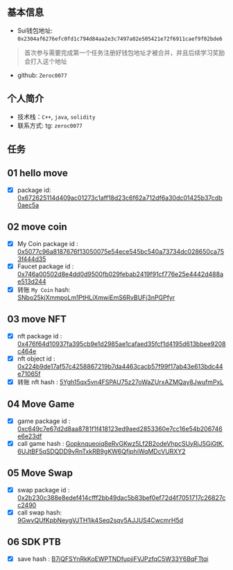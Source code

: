 ## 基本信息
- Sui钱包地址: `0x2304af6276efc0fd1c794d84aa2e3c7497a02e505421e72f6911caef9f02bde6`
> 首次参与需要完成第一个任务注册好钱包地址才被合并，并且后续学习奖励会打入这个地址
- github: `Zeroc0077`

## 个人简介
- 技术栈：`C++`, `java`, `solidity`
- 联系方式: tg: `zeroc0077` 

## 任务

##   01 hello move  
- [x] package id: [0x672625114d409ac01273c1aff18d23c6f62a712df6a30dc01425b37cdb0aec5a](https://testnet.suivision.xyz/package/0x672625114d409ac01273c1aff18d23c6f62a712df6a30dc01425b37cdb0aec5a?tab=Code)

##   02 move coin
- [x] My Coin package id : [0x5077c96a8187676f13050075e54ece545bc540a73734dc028650ca753f444d35](https://suivision.xyz/package/0x5077c96a8187676f13050075e54ece545bc540a73734dc028650ca753f444d35)
- [x] Faucet package id : [0x746a00502d8e4dd0d9500fb029febab2419f91cf776e25e4442d488ae513d244](https://suivision.xyz/package/0x746a00502d8e4dd0d9500fb029febab2419f91cf776e25e4442d488ae513d244)
- [x] 转账 `My Coin` hash: [SNbo25kjXmmpoLm1PtHLiXmwiEmS6RvBUFj3nPGPfyr](https://suivision.xyz/txblock/SNbo25kjXmmpoLm1PtHLiXmwiEmS6RvBUFj3nPGPfyr)

##   03 move NFT
- [x] nft package id : [0x476f64d10937fa395cb9e1d2985ae1cafaed35fcf1d4195d613bbee9208c464e](https://suivision.xyz/package/0x476f64d10937fa395cb9e1d2985ae1cafaed35fcf1d4195d613bbee9208c464e)
- [x] nft object id : [0x224b9de17af57c4258867219b7da4463cacb57f99f17ab43e613bdc44e71065f](https://suivision.xyz/object/0x224b9de17af57c4258867219b7da4463cacb57f99f17ab43e613bdc44e71065f)
- [x] 转账 nft hash : [5Ygh15qx5vn4FSPAU75z27oWaZUrxAZMQay8JwufmPxL](https://suivision.xyz/txblock/5Ygh15qx5vn4FSPAU75z27oWaZUrxAZMQay8JwufmPxL)

##   04 Move Game
- [x] game package id : [0xc649c7e67d2d8aa8781f1f418123ed9aed2853360e7cc16e54b206746e6e23df](https://suivision.xyz/package/0xc649c7e67d2d8aa8781f1f418123ed9aed2853360e7cc16e54b206746e6e23df)
- [x] call game hash : [Gopknqueoiq8eRvGKwz5Lf2B2odeVhpcSUyRjJ5GiGtK](https://suivision.xyz/txblock/Gopknqueoiq8eRvGKwz5Lf2B2odeVhpcSUyRjJ5GiGtK), [6UJtBF5qSDQDD9vRnTxkRB9gKW6QfjphiWqMDcVURXY2](https://suivision.xyz/txblock/6UJtBF5qSDQDD9vRnTxkRB9gKW6QfjphiWqMDcVURXY2)

##   05 Move Swap
- [x] swap package id : [0x2b230c388e8edef414cfff2bb49dac5b83bef0ef72d4f7051717c26827cc2490](https://suivision.xyz/package/0x2b230c388e8edef414cfff2bb49dac5b83bef0ef72d4f7051717c26827cc2490)
- [x] call swap hash: [9GwvQUfKpbNeygVJTH1jk4Seq2sqv5AJJUS4CwcmrH5d](https://suivision.xyz/txblock/9GwvQUfKpbNeygVJTH1jk4Seq2sqv5AJJUS4CwcmrH5d)

##   06 SDK PTB
- [x] save hash : [B7jQFSYnRkKoEWPTNDfupjiFVJPzfqC5W33Y6BqFTtqi](https://suivision.xyz/txblock/B7jQFSYnRkKoEWPTNDfupjiFVJPzfqC5W33Y6BqFTtqi)
